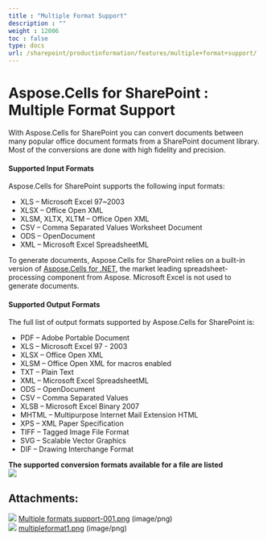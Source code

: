 ```yaml
---
title : "Multiple Format Support" 
description : "" 
weight : 12006 
toc : false
type: docs
url: /sharepoint/productinformation/features/multiple+format+support/
---
```


# Aspose.Cells for SharePoint : Multiple Format Support


With Aspose.Cells for SharePoint you can convert documents between many popular office document formats from a SharePoint document library. Most of the conversions are done with high fidelity and precision.

#### Supported Input Formats

Aspose.Cells for SharePoint supports the following input formats:

*   XLS – Microsoft Excel 97~2003
*   XLSX – Office Open XML
*   XLSM, XLTX, XLTM – Office Open XML
*   CSV – Comma Separated Values Worksheet Document
*   ODS – OpenDocument
*   XML – Microsoft Excel SpreadsheetML

To generate documents, Aspose.Cells for SharePoint relies on a built-in version of [Aspose.Cells for .NET](http://www.aspose.com/categories/.net-components/aspose.cells-for-.net/default.aspx), the market leading spreadsheet-processing component from Aspose. Microsoft Excel is not used to generate documents.

#### Supported Output Formats

The full list of output formats supported by Aspose.Cells for SharePoint is:

*   PDF – Adobe Portable Document
*   XLS – Microsoft Excel 97 - 2003
*   XLSX – Office Open XML
*   XLSM – Office Open XML for macros enabled
*   TXT – Plain Text
*   XML – Microsoft Excel SpreadsheetML
*   ODS – OpenDocument
*   CSV – Comma Separated Values
*   XLSB – Microsoft Excel Binary 2007
*   MHTML – Multipurpose Internet Mail Extension HTML
*   XPS – XML Paper Specification
*   TIFF – Tagged Image File Format
*   SVG – Scalable Vector Graphics
*   DIF – Drawing Interchange Format

**The supported conversion formats available for a file are listed**  
![](https://docs2.aspose.com/cells/sharepoint/attachments/6357019/47153161.png)

## Attachments:

![](https://docs2.aspose.com/cells/sharepoint/images/icons/bullet_blue.gif) [Multiple formats support-001.png](https://docs2.aspose.com/cells/sharepoint/attachments/6357019/6488074.png) (image/png)  
![](https://docs2.aspose.com/cells/sharepoint/images/icons/bullet_blue.gif) [multipleformat1.png](https://docs2.aspose.com/cells/sharepoint/attachments/6357019/47153161.png) (image/png)  

